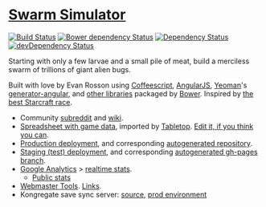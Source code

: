 [Swarm Simulator](https://swarmsim.github.io/)
==============================================

[![Build Status](https://travis-ci.org/swarmsim/swarm.svg?branch=master)](https://travis-ci.org/swarmsim/swarm)
[![Bower dependency Status](https://gemnasium.com/swarmsim/swarm.svg)](https://gemnasium.com/swarmsim/swarm)
[![Dependency Status](https://david-dm.org/swarmsim/swarm.svg)](https://david-dm.org/swarmsim/swarm)
[![devDependency Status](https://david-dm.org/swarmsim/swarm/dev-status.svg)](https://david-dm.org/swarmsim/swarm#info=devDependencies)

Starting with only a few larvae and a small pile of meat, build a merciless swarm of trillions of giant alien bugs.

Built with love by Evan Rosson using
[Coffeescript](http://coffeescript.org),
[AngularJS](https://angularjs.org),
[Yeoman](http://yeoman.io)'s [generator-angular](https://github.com/yeoman/generator-angular),
and [other libraries](https://github.com/swarmsim/swarm/blob/master/bower.json)
packaged by [Bower](http://bower.io/).
Inspired by [the best Starcraft race](http://us.battle.net/sc2/en/game/race/zerg/ "I haven't violated copyright I think, please don't sue me Blizz").

* Community [subreddit](http://www.reddit.com/r/swarmsim/) and [wiki](http://www.reddit.com/r/swarmsim/wiki/).
* [Spreadsheet with game data](https://docs.google.com/spreadsheets/d/1ughCy983eK-SPIcDYPsjOitVZzY10WdI2MGGrmxzxF4/pubhtml),
imported by [Tabletop](https://github.com/jsoma/tabletop).
[Edit it, if you think you can](https://docs.google.com/spreadsheets/d/1ughCy983eK-SPIcDYPsjOitVZzY10WdI2MGGrmxzxF4/edit "spoiler: you can't").
* [Production deployment](https://swarmsim.github.io/),
and corresponding [autogenerated repository](https://github.com/swarmsim/swarmsim.github.io "grunt deploy-prod").
* [Staging (test) deployment](https://staging.swarmsim.com),
and corresponding [autogenerated gh-pages branch](https://github.com/swarmsim-staging/swarmsim-staging.github.io/tree/master "grunt deploy-staging").
* [Google Analytics](https://www.google.com/analytics/web/?hl=en#report/visitors-overview/a53523462w86246489p89488811/) >
[realtime stats](https://www.google.com/analytics/web/?hl=en#realtime/rt-overview/a53523462w86246489p89488811/).
  * [Public stats](http://www.seethestats.com/site/swarmsim.github.io/STSlT5DxvZf)
* [Webmaster Tools](https://www.google.com/webmasters/tools/dashboard?hl=en&siteUrl=http://swarmsim.github.io/&authuser=0). [Links](https://www.google.com/webmasters/tools/external-links?hl=en&siteUrl=http://swarmsim.github.io/&authuser=0).
* Kongregate save sync server: [source](https://github.com/swarmsim/swarm-server), [prod environment](https://console.aws.amazon.com/elasticbeanstalk/home?region=us-east-1#/application/overview?applicationName=swarm-server)
